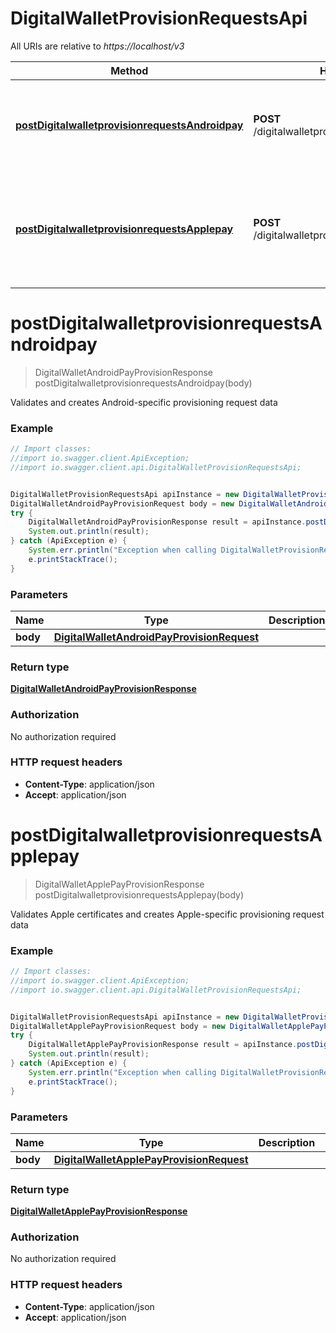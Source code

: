 # DigitalWalletProvisionRequestsApi

All URIs are relative to *https://localhost/v3*

Method | HTTP request | Description
------------- | ------------- | -------------
[**postDigitalwalletprovisionrequestsAndroidpay**](DigitalWalletProvisionRequestsApi.md#postDigitalwalletprovisionrequestsAndroidpay) | **POST** /digitalwalletprovisionrequests/androidpay | Validates and creates Android-specific provisioning request data
[**postDigitalwalletprovisionrequestsApplepay**](DigitalWalletProvisionRequestsApi.md#postDigitalwalletprovisionrequestsApplepay) | **POST** /digitalwalletprovisionrequests/applepay | Validates Apple certificates and creates Apple-specific provisioning request data


<a name="postDigitalwalletprovisionrequestsAndroidpay"></a>
# **postDigitalwalletprovisionrequestsAndroidpay**
> DigitalWalletAndroidPayProvisionResponse postDigitalwalletprovisionrequestsAndroidpay(body)

Validates and creates Android-specific provisioning request data



### Example
```java
// Import classes:
//import io.swagger.client.ApiException;
//import io.swagger.client.api.DigitalWalletProvisionRequestsApi;


DigitalWalletProvisionRequestsApi apiInstance = new DigitalWalletProvisionRequestsApi();
DigitalWalletAndroidPayProvisionRequest body = new DigitalWalletAndroidPayProvisionRequest(); // DigitalWalletAndroidPayProvisionRequest | 
try {
    DigitalWalletAndroidPayProvisionResponse result = apiInstance.postDigitalwalletprovisionrequestsAndroidpay(body);
    System.out.println(result);
} catch (ApiException e) {
    System.err.println("Exception when calling DigitalWalletProvisionRequestsApi#postDigitalwalletprovisionrequestsAndroidpay");
    e.printStackTrace();
}
```

### Parameters

Name | Type | Description  | Notes
------------- | ------------- | ------------- | -------------
 **body** | [**DigitalWalletAndroidPayProvisionRequest**](DigitalWalletAndroidPayProvisionRequest.md)|  | [optional]

### Return type

[**DigitalWalletAndroidPayProvisionResponse**](DigitalWalletAndroidPayProvisionResponse.md)

### Authorization

No authorization required

### HTTP request headers

 - **Content-Type**: application/json
 - **Accept**: application/json

<a name="postDigitalwalletprovisionrequestsApplepay"></a>
# **postDigitalwalletprovisionrequestsApplepay**
> DigitalWalletApplePayProvisionResponse postDigitalwalletprovisionrequestsApplepay(body)

Validates Apple certificates and creates Apple-specific provisioning request data



### Example
```java
// Import classes:
//import io.swagger.client.ApiException;
//import io.swagger.client.api.DigitalWalletProvisionRequestsApi;


DigitalWalletProvisionRequestsApi apiInstance = new DigitalWalletProvisionRequestsApi();
DigitalWalletApplePayProvisionRequest body = new DigitalWalletApplePayProvisionRequest(); // DigitalWalletApplePayProvisionRequest | 
try {
    DigitalWalletApplePayProvisionResponse result = apiInstance.postDigitalwalletprovisionrequestsApplepay(body);
    System.out.println(result);
} catch (ApiException e) {
    System.err.println("Exception when calling DigitalWalletProvisionRequestsApi#postDigitalwalletprovisionrequestsApplepay");
    e.printStackTrace();
}
```

### Parameters

Name | Type | Description  | Notes
------------- | ------------- | ------------- | -------------
 **body** | [**DigitalWalletApplePayProvisionRequest**](DigitalWalletApplePayProvisionRequest.md)|  | [optional]

### Return type

[**DigitalWalletApplePayProvisionResponse**](DigitalWalletApplePayProvisionResponse.md)

### Authorization

No authorization required

### HTTP request headers

 - **Content-Type**: application/json
 - **Accept**: application/json

